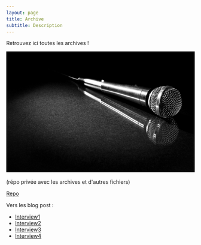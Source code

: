 ```yaml
---
layout: page
title: Archive
subtitle: Description
---
```



Retrouvez ici toutes les archives !

![Interviews](/assets/img/mic.jpg)

(répo privée avec les archives et d'autres fichiers)

[Repo](https://github.com/Alex-XIA1/Zetudiants/tree/main/Interviews)

Vers les blog post :

- [Interview1](https://alex-xia1.github.io/2023-02-10-Interview1/)
- [Interview2](https://alex-xia1.github.io/2023-02-10-Interview2/)
- [Interview3](https://alex-xia1.github.io/2023-02-10-Interview3/)
- [Interview4](https://alex-xia1.github.io/2023-02-10-Interview4/)
